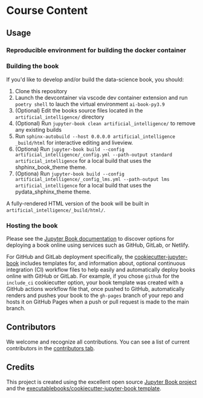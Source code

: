# Course Content

<!-- <a rel="license" href="http://creativecommons.org/licenses/by/4.0/"><img alt="Creative Commons License" style="border-width:0" src="https://i.creativecommons.org/l/by/4.0/88x31.png" /></a><br />This work is licensed under a <a rel="license" href="http://creativecommons.org/licenses/by/4.0/">Creative Commons Attribution 4.0 International License</a>. -->

## Usage

### Reproducible environment for building the docker container



### Building the book

If you'd like to develop and/or build the data-science book, you should:

1. Clone this repository 
2. Launch the devcontainer via vscode dev container extension and run `poetry shell` to lauch the virtual environment `ai-book-py3.9`
3. (Optional) Edit the books source files located in the `artificial_intelligence/` directory
4. (Optional) Run `jupyter-book clean artificial_intelligence/` to remove any existing builds
5.  Run `sphinx-autobuild --host 0.0.0.0 artificial_intelligence _build/html` for interactive editing and liveview. 
6. (Optiona) Run `jupyter-book build --config artificial_intelligence/_config.yml --path-output standard artificial_intelligence` for a local build that uses the shphinx_book_theme theme.
7. (Optiona) Run `jupyter-book build --config artificial_intelligence/_config_lms.yml --path-output lms artificial_intelligence` for a local build that uses the pydata_shphinx_theme theme.


A fully-rendered HTML version of the book will be built in `artificial_intelligence/_build/html/`.

### Hosting the book

Please see the [Jupyter Book documentation](https://jupyterbook.org/publish/web.html) to discover options for deploying a book online using services such as GitHub, GitLab, or Netlify.

For GitHub and GitLab deployment specifically, the [cookiecutter-jupyter-book](https://github.com/executablebooks/cookiecutter-jupyter-book) includes templates for, and information about, optional continuous integration (CI) workflow files to help easily and automatically deploy books online with GitHub or GitLab. For example, if you chose `github` for the `include_ci` cookiecutter option, your book template was created with a GitHub actions workflow file that, once pushed to GitHub, automatically renders and pushes your book to the `gh-pages` branch of your repo and hosts it on GitHub Pages when a push or pull request is made to the main branch.

## Contributors

We welcome and recognize all contributions. You can see a list of current contributors in the [contributors tab](https://github.com/pantelis/data_mining/graphs/contributors).

## Credits

This project is created using the excellent open source [Jupyter Book project](https://jupyterbook.org/) and the [executablebooks/cookiecutter-jupyter-book template](https://github.com/executablebooks/cookiecutter-jupyter-book).

